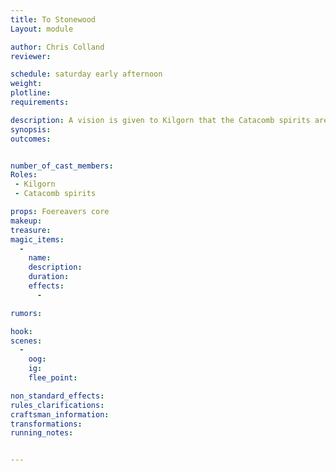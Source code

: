 ```yaml
---
title: To Stonewood
Layout: module

author: Chris Colland
reviewer: 

schedule: saturday early afternoon
weight: 
plotline: 
requirements: 

description: A vision is given to Kilgorn that the Catacomb spirits are calling out to him. Foereavers core is waiting to be found since the Orcs are gone.
synopsis:   
outcomes: 


number_of_cast_members: 
Roles: 
 - Kilgorn 
 - Catacomb spirits

props: Foereavers core
makeup: 
treasure: 
magic_items:
  - 
    name: 
    description:  
    duration: 
    effects: 
      - 

rumors: 

hook: 
scenes: 
  - 
    oog: 
    ig: 
    flee_point: 

non_standard_effects: 
rules_clarifications: 
craftsman_information: 
transformations: 
running_notes: 


---
```


